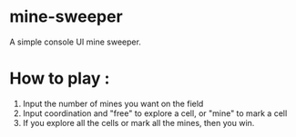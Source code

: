 # mine-sweeper
A simple console UI mine sweeper.
# How to play : 
1. Input the number of mines you want on the field
2. Input coordination and "free" to explore a cell, or "mine" to mark a cell
3. If you explore all the cells or mark all the mines, then you win.
